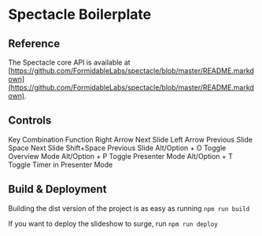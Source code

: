 # Spectacle Boilerplate

## Reference

The Spectacle core API is available at [https://github.com/FormidableLabs/spectacle/blob/master/README.markdown](https://github.com/FormidableLabs/spectacle/blob/master/README.markdown).

## Controls

Key Combination	Function
Right Arrow	Next Slide
Left Arrow	Previous Slide
Space	Next Slide
Shift+Space	Previous Slide
Alt/Option + O	Toggle Overview Mode
Alt/Option + P	Toggle Presenter Mode
Alt/Option + T	Toggle Timer in Presenter Mode

## Build & Deployment

Building the dist version of the project is as easy as running `npm run build`

If you want to deploy the slideshow to surge, run `npm run deploy`
